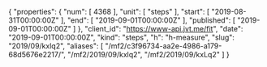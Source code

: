 {
  "properties": {
    "num": [
      4368
    ],
    "unit": [
      "steps"
    ],
    "start": [
      "2019-08-31T00:00:00Z"
    ],
    "end": [
      "2019-09-01T00:00:00Z"
    ],
    "published": [
      "2019-09-01T00:00:00Z"
    ]
  },
  "client_id": "https://www-api.jvt.me/fit",
  "date": "2019-09-01T00:00:00Z",
  "kind": "steps",
  "h": "h-measure",
  "slug": "2019/09/kxlq2",
  "aliases": [
    "/mf2/c3f96734-aa2e-4986-a179-68d5676e2217/",
    "/mf2/2019/09/kxlq2",
    "/mf2/2019/09/kxLq2"
  ]
}
